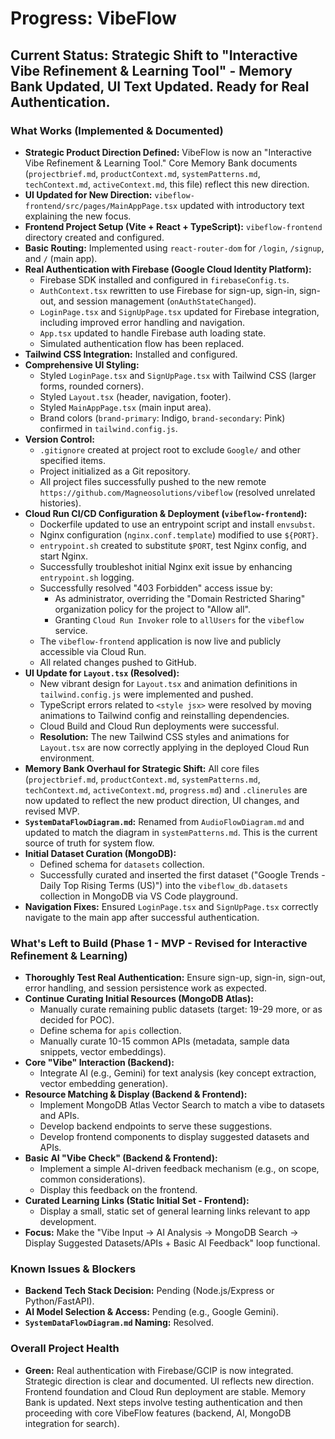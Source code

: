 # Progress: VibeFlow

## Current Status: Strategic Shift to "Interactive Vibe Refinement & Learning Tool" - Memory Bank Updated, UI Text Updated. Ready for Real Authentication.

### What Works (Implemented & Documented)
*   **Strategic Product Direction Defined:** VibeFlow is now an "Interactive Vibe Refinement & Learning Tool." Core Memory Bank documents (`projectbrief.md`, `productContext.md`, `systemPatterns.md`, `techContext.md`, `activeContext.md`, this file) reflect this new direction.
*   **UI Updated for New Direction:** `vibeflow-frontend/src/pages/MainAppPage.tsx` updated with introductory text explaining the new focus.
*   **Frontend Project Setup (Vite + React + TypeScript):** `vibeflow-frontend` directory created and configured.
*   **Basic Routing:** Implemented using `react-router-dom` for `/login`, `/signup`, and `/` (main app).
*   **Real Authentication with Firebase (Google Cloud Identity Platform):**
    *   Firebase SDK installed and configured in `firebaseConfig.ts`.
    *   `AuthContext.tsx` rewritten to use Firebase for sign-up, sign-in, sign-out, and session management (`onAuthStateChanged`).
    *   `LoginPage.tsx` and `SignUpPage.tsx` updated for Firebase integration, including improved error handling and navigation.
    *   `App.tsx` updated to handle Firebase auth loading state.
    *   Simulated authentication flow has been replaced.
*   **Tailwind CSS Integration:** Installed and configured.
*   **Comprehensive UI Styling:**
    *   Styled `LoginPage.tsx` and `SignUpPage.tsx` with Tailwind CSS (larger forms, rounded corners).
    *   Styled `Layout.tsx` (header, navigation, footer).
    *   Styled `MainAppPage.tsx` (main input area).
    *   Brand colors (`brand-primary`: Indigo, `brand-secondary`: Pink) confirmed in `tailwind.config.js`.
*   **Version Control:**
    *   `.gitignore` created at project root to exclude `Google/` and other specified items.
    *   Project initialized as a Git repository.
    *   All project files successfully pushed to the new remote `https://github.com/Magneosolutions/vibeflow` (resolved unrelated histories).
*   **Cloud Run CI/CD Configuration & Deployment (`vibeflow-frontend`):**
    *   Dockerfile updated to use an entrypoint script and install `envsubst`.
    *   Nginx configuration (`nginx.conf.template`) modified to use `${PORT}`.
    *   `entrypoint.sh` created to substitute `$PORT`, test Nginx config, and start Nginx.
    *   Successfully troubleshot initial Nginx exit issue by enhancing `entrypoint.sh` logging.
    *   Successfully resolved "403 Forbidden" access issue by:
        *   As administrator, overriding the "Domain Restricted Sharing" organization policy for the project to "Allow all".
        *   Granting `Cloud Run Invoker` role to `allUsers` for the `vibeflow` service.
    *   The `vibeflow-frontend` application is now live and publicly accessible via Cloud Run.
    *   All related changes pushed to GitHub.
*   **UI Update for `Layout.tsx` (Resolved):**
    *   New vibrant design for `Layout.tsx` and animation definitions in `tailwind.config.js` were implemented and pushed.
    *   TypeScript errors related to `<style jsx>` were resolved by moving animations to Tailwind config and reinstalling dependencies.
    *   Cloud Build and Cloud Run deployments were successful.
    *   **Resolution:** The new Tailwind CSS styles and animations for `Layout.tsx` are now correctly applying in the deployed Cloud Run environment.
*   **Memory Bank Overhaul for Strategic Shift:** All core files (`projectbrief.md`, `productContext.md`, `systemPatterns.md`, `techContext.md`, `activeContext.md`, `progress.md`) and `.clinerules` are now updated to reflect the new product direction, UI changes, and revised MVP.
*   **`SystemDataFlowDiagram.md`:** Renamed from `AudioFlowDiagram.md` and updated to match the diagram in `systemPatterns.md`. This is the current source of truth for system flow.
*   **Initial Dataset Curation (MongoDB):**
    *   Defined schema for `datasets` collection.
    *   Successfully curated and inserted the first dataset ("Google Trends - Daily Top Rising Terms (US)") into the `vibeflow_db.datasets` collection in MongoDB via VS Code playground.
*   **Navigation Fixes:** Ensured `LoginPage.tsx` and `SignUpPage.tsx` correctly navigate to the main app after successful authentication.

### What's Left to Build (Phase 1 - MVP - Revised for Interactive Refinement & Learning)
*   **Thoroughly Test Real Authentication:** Ensure sign-up, sign-in, sign-out, error handling, and session persistence work as expected.
*   **Continue Curating Initial Resources (MongoDB Atlas):**
    *   Manually curate remaining public datasets (target: 19-29 more, or as decided for POC).
    *   Define schema for `apis` collection.
    *   Manually curate 10-15 common APIs (metadata, sample data snippets, vector embeddings).
*   **Core "Vibe" Interaction (Backend):**
    *   Integrate AI (e.g., Gemini) for text analysis (key concept extraction, vector embedding generation).
*   **Resource Matching & Display (Backend & Frontend):**
    *   Implement MongoDB Atlas Vector Search to match a vibe to datasets and APIs.
    *   Develop backend endpoints to serve these suggestions.
    *   Develop frontend components to display suggested datasets and APIs.
*   **Basic AI "Vibe Check" (Backend & Frontend):**
    *   Implement a simple AI-driven feedback mechanism (e.g., on scope, common considerations).
    *   Display this feedback on the frontend.
*   **Curated Learning Links (Static Initial Set - Frontend):**
    *   Display a small, static set of general learning links relevant to app development.
*   **Focus:** Make the "Vibe Input -> AI Analysis -> MongoDB Search -> Display Suggested Datasets/APIs + Basic AI Feedback" loop functional.

### Known Issues & Blockers
*   **Backend Tech Stack Decision:** Pending (Node.js/Express or Python/FastAPI).
*   **AI Model Selection & Access:** Pending (e.g., Google Gemini).
*   **`SystemDataFlowDiagram.md` Naming:** Resolved.

### Overall Project Health
*   **Green:** Real authentication with Firebase/GCIP is now integrated. Strategic direction is clear and documented. UI reflects new direction. Frontend foundation and Cloud Run deployment are stable. Memory Bank is updated. Next steps involve testing authentication and then proceeding with core VibeFlow features (backend, AI, MongoDB integration for search).
